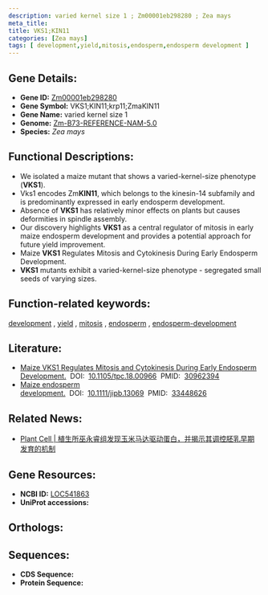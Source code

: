 ```yaml
---
description: varied kernel size 1 ; Zm00001eb298280 ; Zea mays
meta_title:
title: VKS1;KIN11
categories: [Zea mays]
tags: [ development,yield,mitosis,endosperm,endosperm development ]
---
```


## Gene Details:
- **Gene ID:**	[Zm00001eb298280](https://www.maizegdb.org/gene_center/gene/Zm00001eb298280)
- **Gene Symbol:** VKS1;KIN11;krp11;ZmaKIN11
- **Gene Name:** varied kernel size 1
- **Genome:** [Zm-B73-REFERENCE-NAM-5.0](https://www.maizegdb.org/genome/assembly/Zm-B73-REFERENCE-NAM-5.0)
- **Species:** *Zea mays*

## Functional Descriptions:
   - We isolated a maize mutant that shows a varied-kernel-size phenotype (**VKS1**).
   - Vks1 encodes Zm**KIN11**, which belongs to the kinesin-14 subfamily and is predominantly expressed in early endosperm development.
   - Absence of **VKS1** has relatively minor effects on plants but causes deformities in spindle assembly.
   - Our discovery highlights **VKS1** as a central regulator of mitosis in early maize endosperm development and provides a potential approach for future yield improvement.
   - Maize **VKS1** Regulates Mitosis and Cytokinesis During Early Endosperm Development.
   - **VKS1** mutants exhibit a varied-kernel-size phenotype - segregated small seeds of varying sizes.

## Function-related keywords:
[development](/tags/development/)&nbsp;,&nbsp;[yield](/tags/yield/)&nbsp;,&nbsp;[mitosis](/tags/mitosis/)&nbsp;,&nbsp;[endosperm](/tags/endosperm/)&nbsp;,&nbsp;[endosperm-development](/tags/endosperm-development/)

## Literature:
   - [Maize VKS1 Regulates Mitosis and Cytokinesis During Early Endosperm Development.]( https://academic.oup.com/plcell/article/31/6/1238/5985645?login=true)&nbsp;&nbsp;DOI:&nbsp;&nbsp;[10.1105/tpc.18.00966](https://academic.oup.com/plcell/article/31/6/1238/5985645?login=true)&nbsp;&nbsp;PMID:&nbsp;&nbsp;[30962394](https://pubmed.ncbi.nlm.nih.gov/30962394/)
   - [Maize endosperm development.]( https://onlinelibrary.wiley.com/doi/10.1111/jipb.13069)&nbsp;&nbsp;DOI:&nbsp;&nbsp;[10.1111/jipb.13069](https://onlinelibrary.wiley.com/doi/10.1111/jipb.13069)&nbsp;&nbsp;PMID:&nbsp;&nbsp;[33448626](https://pubmed.ncbi.nlm.nih.gov/33448626/)

## Related News:
   - [Plant Cell | 植生所巫永睿组发现玉米马达驱动蛋白，并揭示其调控胚乳早期发育的机制](https://mp.weixin.qq.com/s?__biz=MzU3ODY3MDM0NA==&mid=2247490265&idx=2&sn=ac0e5b28a6940304285c3fbff3978698&chksm=fd7080beca0709a86d1eaff77c3aa1934e4cf8199c3ddbf1aa94084ce104c9a3d331e9c48754&scene=27#wechat_redirect)

## Gene Resources:
- **NCBI ID:** [LOC541863](https://www.ncbi.nlm.nih.gov/gene/?term=LOC541863)
- **UniProt accessions:** [](https://www.uniprot.org/uniprotkb//entry)

## Orthologs:

## Sequences:
- **CDS Sequence:**
- **Protein Sequence:**

